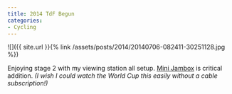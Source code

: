 ```yaml
---
title: 2014 TdF Begun
categories:
- Cycling
---
```


![]({{ site.url }}{% link /assets/posts/2014/20140706-082411-30251128.jpg %})
  



Enjoying stage 2 with my viewing station all setup. [Mini Jambox](https://jawbone.com/speakers/minijambox) is critical addition.
_(I wish I could watch the World Cup this easily without a cable subscription!)_
